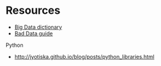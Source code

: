 Resources 
==========
* [Big Data dictionary](http://www.bsacash.com/bigdatadictionary)
* [Bad Data guide](https://github.com/Quartz/bad-data-guide)


Python
* http://jyotiska.github.io/blog/posts/python_libraries.html
